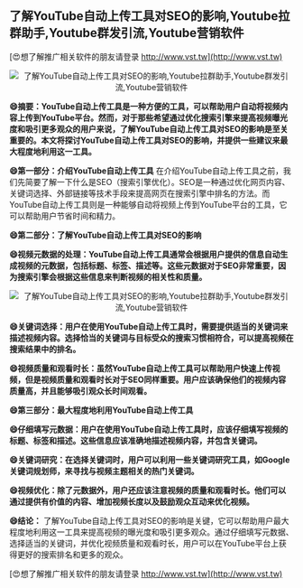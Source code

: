 ## **了解YouTube自动上传工具对SEO的影响,Youtube拉群助手,Youtube群发引流,Youtube营销软件**

[😍想了解推广相关软件的朋友请登录 http://www.vst.tw](http://www.vst.tw)

 <center><img src="https://vst.tw/MP4/tuiguang/png/2.png" alt="了解YouTube自动上传工具对SEO的影响,Youtube拉群助手,Youtube群发引流,Youtube营销软件"></center>

**😄摘要：YouTube自动上传工具是一种方便的工具，可以帮助用户自动将视频内容上传到YouTube平台。然而，对于那些希望通过优化搜索引擎来提高视频曝光度和吸引更多观众的用户来说，了解YouTube自动上传工具对SEO的影响是至关重要的。本文将探讨YouTube自动上传工具对SEO的影响，并提供一些建议来最大程度地利用这一工具。**

**😄第一部分：介绍YouTube自动上传工具**
在介绍YouTube自动上传工具之前，我们先简要了解一下什么是SEO（搜索引擎优化）。SEO是一种通过优化网页内容、关键词选择、外部链接等技术手段来提高网页在搜索引擎中排名的方法。而YouTube自动上传工具则是一种能够自动将视频上传到YouTube平台的工具，它可以帮助用户节省时间和精力。

**😄第二部分：了解YouTube自动上传工具对SEO的影响**

**😄视频元数据的处理：YouTube自动上传工具通常会根据用户提供的信息自动生成视频的元数据，包括标题、标签、描述等。这些元数据对于SEO非常重要，因为搜索引擎会根据这些信息来判断视频的相关性和质量。**

 <center><img src="https://vst.tw/MP4/tuiguang/png/7.png" alt="了解YouTube自动上传工具对SEO的影响,Youtube拉群助手,Youtube群发引流,Youtube营销软件"></center>

**😄关键词选择：用户在使用YouTube自动上传工具时，需要提供适当的关键词来描述视频内容。选择恰当的关键词与目标受众的搜索习惯相符合，可以提高视频在搜索结果中的排名。**

**😄视频质量和观看时长：虽然YouTube自动上传工具可以帮助用户快速上传视频，但是视频质量和观看时长对于SEO同样重要。用户应该确保他们的视频内容质量高，并且能够吸引观众长时间观看。**

**😄第三部分：最大程度地利用YouTube自动上传工具**

**😄仔细填写元数据：用户在使用YouTube自动上传工具时，应该仔细填写视频的标题、标签和描述。这些信息应该准确地描述视频内容，并包含关键词。**

**😄关键词研究：在选择关键词时，用户可以利用一些关键词研究工具，如Google关键词规划师，来寻找与视频主题相关的热门关键词。**

**😄视频优化：除了元数据外，用户还应该注意视频的质量和观看时长。他们可以通过提供有价值的内容、增加视频长度以及鼓励观众互动来优化视频。**

**😄结论：**
了解YouTube自动上传工具对SEO的影响是关键，它可以帮助用户最大程度地利用这一工具来提高视频的曝光度和吸引更多观众。通过仔细填写元数据、选择适当的关键词，并优化视频质量和观看时长，用户可以在YouTube平台上获得更好的搜索排名和更多的观众。

[😍想了解推广相关软件的朋友请登录 http://www.vst.tw](http://www.vst.tw)




